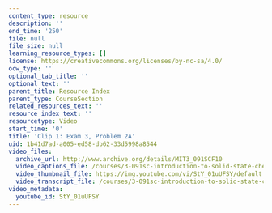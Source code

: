 ```yaml
---
content_type: resource
description: ''
end_time: '250'
file: null
file_size: null
learning_resource_types: []
license: https://creativecommons.org/licenses/by-nc-sa/4.0/
ocw_type: ''
optional_tab_title: ''
optional_text: ''
parent_title: Resource Index
parent_type: CourseSection
related_resources_text: ''
resource_index_text: ''
resourcetype: Video
start_time: '0'
title: 'Clip 1: Exam 3, Problem 2A'
uid: 1b41d7ad-a005-ed58-db62-33d5998a8544
video_files:
  archive_url: http://www.archive.org/details/MIT3_091SCF10
  video_captions_file: /courses/3-091sc-introduction-to-solid-state-chemistry-fall-2010/ab1650bc7708502682fcc47ffe94db5d_StY_01uUFSY.vtt
  video_thumbnail_file: https://img.youtube.com/vi/StY_01uUFSY/default.jpg
  video_transcript_file: /courses/3-091sc-introduction-to-solid-state-chemistry-fall-2010/bba1d4b11155261eff06ce54c8a45fc7_StY_01uUFSY.pdf
video_metadata:
  youtube_id: StY_01uUFSY
---
```

